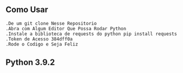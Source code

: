 ## Como Usar
    .De um git clone Nesse Repositorio
    .Abra com Algum Editor Que Possa Rodar Python
    .Instale a biblioteca de requests do python pip install requests
    .Token de Acesso 384dff0a 
    .Rode o Codigo e Seja Feliz
## Python 3.9.2

